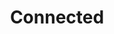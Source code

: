 ---
layout: post
title:  "Connected"
thumb: connected.jpg
desc: "A visualization of the future of the connected car"
background: "#000000"
foreground: light
---